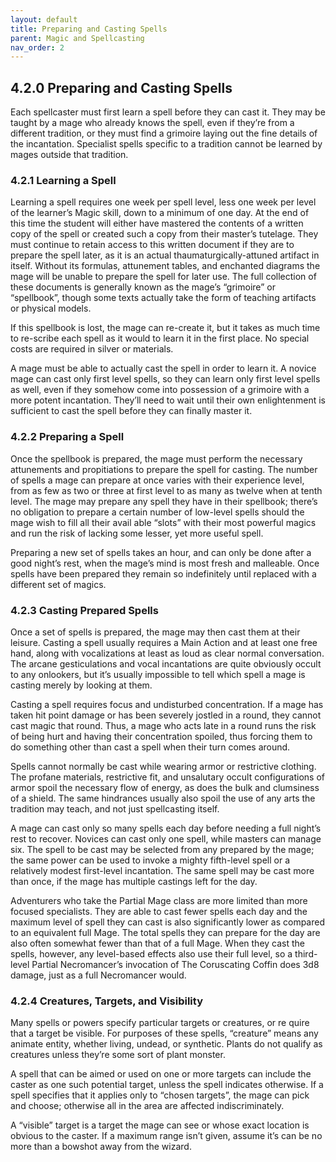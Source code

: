 ```yaml
---
layout: default
title: Preparing and Casting Spells
parent: Magic and Spellcasting
nav_order: 2
---
```


## 4.2.0 Preparing and Casting Spells

Each spellcaster must first learn a spell before they can cast it.
They may be taught by a mage who already knows the spell, even if they’re from a different tradition, or they must find a grimoire laying out the fine details of the incantation.
Specialist spells specific to a tradition cannot be learned by mages outside that tradition.

### 4.2.1 Learning a Spell

Learning a spell requires one week per spell level, less one week per level of the learner’s Magic skill, down to a minimum of one day.
At the end of this time the student will either have mastered the contents of a written copy of the spell or created such a copy from their master’s tutelage.
They must continue to retain access to this written document if they are to prepare the spell later, as it is an actual thaumaturgically-attuned artifact in itself.
Without its formulas, attunement tables, and enchanted diagrams the mage will be unable to prepare the spell for later use.
The full collection of these documents is generally known as the mage’s “grimoire” or “spellbook”, though some texts actually take the form of teaching artifacts or physical models.

If this spellbook is lost, the mage can re-create it, but it takes as much time to re-scribe each spell as it would to learn it in the first place.
No special costs are required in silver or materials.

A mage must be able to actually cast the spell in order to learn it.
A novice mage can cast only first level spells, so they can learn only first level spells as well, even if they somehow come into possession of a grimoire with a more potent incantation.
They’ll need to wait until their own enlightenment is sufficient to cast the spell before they can finally master it.

### 4.2.2 Preparing a Spell

Once the spellbook is prepared, the mage must perform the necessary attunements and propitiations to prepare the spell for casting.
The number of spells a mage can prepare at once varies with their experience level, from as few as two or three at first level to as many as twelve when at tenth level.
The mage may prepare any spell they have in their spellbook; there’s no obligation to prepare a certain number of low-level spells should the mage wish to fill all their avail able “slots” with their most powerful magics and run the risk of lacking some lesser, yet more useful spell.

Preparing a new set of spells takes an hour, and can only be done after a good night’s rest, when the mage’s mind is most fresh and malleable.
Once spells have been prepared they remain so indefinitely until replaced with a different set of magics.

### 4.2.3 Casting Prepared Spells

Once a set of spells is prepared, the mage may then cast them at their leisure.
Casting a spell usually requires a Main Action and at least one free hand, along with vocalizations at least as loud as clear normal conversation.
The arcane gesticulations and vocal incantations are quite obviously occult to any onlookers, but it’s usually impossible to tell which spell a mage is casting merely by looking at them.

Casting a spell requires focus and undisturbed concentration.
If a mage has taken hit point damage or has been severely jostled in a round, they cannot cast magic that round.
Thus, a mage who acts late in a round runs the risk of being hurt and having their concentration spoiled, thus forcing them to do something other than cast a spell when their turn comes around.

Spells cannot normally be cast while wearing armor or restrictive clothing.
The profane materials, restrictive fit, and unsalutary occult configurations of armor spoil the necessary flow of energy, as does the bulk and clumsiness of a shield.
The same hindrances usually also spoil the use of any arts the tradition may teach, and not just spellcasting itself.

A mage can cast only so many spells each day before needing a full night’s rest to recover.
Novices can cast only one spell, while masters can manage six.
The spell to be cast may be selected from any prepared by the mage; the same power can be used to invoke a mighty fifth-level spell or a relatively modest first-level incantation.
The same spell may be cast more than once, if the mage has multiple castings left for the day.

Adventurers who take the Partial Mage class are more limited than more focused specialists.
They are able to cast fewer spells each day and the maximum level of spell they can cast is also significantly lower as compared to an equivalent full Mage.
The total spells they can prepare for the day are also often somewhat fewer than that of a full Mage.
When they cast the spells, however, any level-based effects also use their full level, so a third-level Partial Necromancer’s invocation of The Coruscating Coffin does 3d8 damage, just as a full Necromancer would.

### 4.2.4 Creatures, Targets, and Visibility

Many spells or powers specify particular targets or creatures, or re quire that a target be visible.
For purposes of these spells, “creature” means any animate entity, whether living, undead, or synthetic.
Plants do not qualify as creatures unless they’re some sort of plant monster.

A spell that can be aimed or used on one or more targets can include the caster as one such potential target, unless the spell indicates otherwise.
If a spell specifies that it applies only to “chosen targets”, the mage can pick and choose; otherwise all in the area are affected indiscriminately.

A “visible” target is a target the mage can see or whose exact location is obvious to the caster.
If a maximum range isn’t given, assume it’s can be no more than a bowshot away from the wizard.

